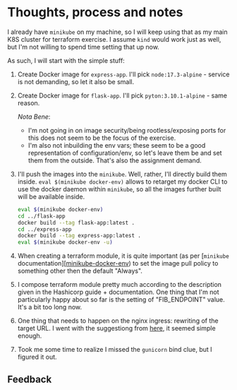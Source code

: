 # Thoughts, process and notes

I already have `minikube` on my machine, so I will keep using that as my main K8S cluster for terraform exercise. I assume
`kind` would work just as well, but I'm not willing to spend time setting that up now.

As such, I will start with the simple stuff:

1. Create Docker image for `express-app`. I'll pick `node:17.3-alpine` - service is not demanding, so let it also be small.
2. Create Docker image for `flask-app`. I'll pick `pyton:3.10.1-alpine` - same reason.

   *Nota Bene*:

    - I'm not going in on image security/being rootless/exposing ports for this does not seem to be the focus of the
      exercise.
    - I'm also not inbuilding the env vars; these seem to be a good representation of configuration/env, so let's leave
      them be and set them from the outside. That's also the assignment demand.

3. I'll push the images into the `minikube`. Well, rather, I'll directly build them inside. `eval $(minikube docker-env)`
   allows to retarget my docker CLI to use the docker daemon within `minikube`, so all the images further built will be
   available inside.

   ```sh
   eval $(minikube docker-env)
   cd ../flask-app
   docker build --tag flask-app:latest .
   cd ../express-app
   docker build --tag express-app:latest .
   eval $(minikube docker-env -u)
   ```

4. When creating a terraform module, it is quite important (as per [`minikube` documentation][[minikube-docker-env]) to
   set the image pull policy to something other then the default "Always".

5. I compose terraform module pretty much according to the description given in the Hashicorp guide + documentation. One
   thing that I'm not particularly happy about so far is the setting of "FIB_ENDPOINT" value. It's a bit too long now.

6. One thing that needs to happen on the nginx ingress: rewriting of the target URL. I went with the suggestiong from
   [here][ingress-nginx-rewrite], it seemed simple enough.

7. Took me some time to realize I missed the `gunicorn` bind clue, but I figured it out.

## Feedback

[minikube-docker-env]: https://minikube.sigs.k8s.io/docs/handbook/pushing/#1-pushing-directly-to-the-in-cluster-docker-daemon-docker-env
[ingress-nginx-rewrite]: https://graphicsunplugged.com/2021/12/18/removing-url-prefixes-in-nginx-kubernetes-ingress/